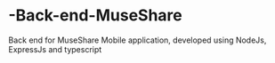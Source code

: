 # -Back-end-MuseShare
Back end for MuseShare Mobile application, developed using NodeJs, ExpressJs and typescript
